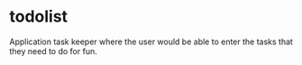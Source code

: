 # todolist
Application task keeper where the user would be able to enter the tasks that they need to do for fun.
